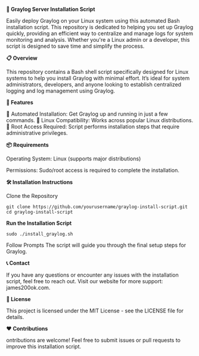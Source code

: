 **🚀 Graylog Server Installation Script**

   Easily deploy Graylog on your Linux system using this automated Bash installation script.
This repository is dedicated to helping you set up Graylog quickly, providing an efficient way to centralize and manage logs for system monitoring and analysis. Whether you're a Linux admin or a developer, this script is designed to save time and simplify the process.

**📋 Overview**

This repository contains a Bash shell script specifically designed for Linux systems to help you install Graylog with minimal effort.
It’s ideal for system administrators, developers, and anyone looking to establish centralized logging and log management using Graylog.

**🎯 Features**

   📌 Automated Installation: Get Graylog up and running in just a few commands.
   🔧 Linux Compatibility: Works across popular Linux distributions.
   🔐 Root Access Required: Script performs installation steps that require administrative privileges.

**📦 Requirements**

   Operating System: Linux (supports major distributions)
   
   Permissions: Sudo/root access is required to complete the installation.


**🛠️ Installation Instructions**

Clone the Repository

    git clone https://github.com/yourusername/graylog-install-script.git  
    cd graylog-install-script  


**Run the Installation Script**

    sudo ./install_graylog.sh  

Follow Prompts
    The script will guide you through the final setup steps for Graylog.


**📞 Contact**

If you have any questions or encounter any issues with the installation script, feel free to reach out.
Visit our website for more support: james200ok.com.

**📜 License**

This project is licensed under the MIT License - see the LICENSE file for details.

**❤️ Contributions**

ontributions are welcome! Feel free to submit issues or pull requests to improve this installation script.
